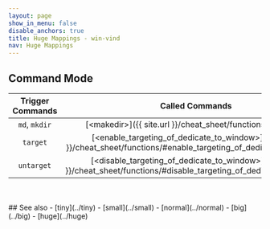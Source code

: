 ```yaml
---
layout: page
show_in_menu: false
disable_anchors: true
title: Huge Mappings - win-vind
nav: Huge Mappings
---
```


## Command Mode

|**Trigger Commands**|**Called Commands**|
|:---:|:---:|
|`md`, `mkdir`|[\<makedir\>]({{ site.url }}/cheat_sheet/functions/#makedir)|
|`target`|[\<enable_targeting_of_dedicate_to_window\>]({{ site.url }}/cheat_sheet/functions/#enable_targeting_of_dedicate_to_window)|
|`untarget`|[\<disable_targeting_of_dedicate_to_window\>]({{ site.url }}/cheat_sheet/functions/#disable_targeting_of_dedicate_to_window)|

<br>
<br>
## See also
- [tiny](../tiny)
- [small](../small)
- [normal](../normal)
- [big](../big)
- [huge](../huge)
<br>
